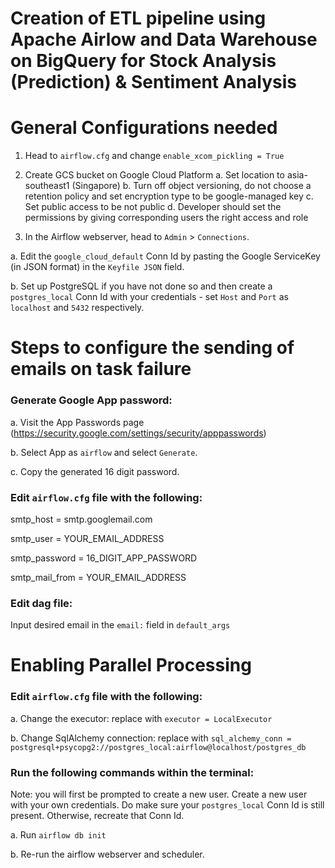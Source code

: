 # Creation of ETL pipeline using Apache Airlow and Data Warehouse on BigQuery for Stock Analysis (Prediction) & Sentiment Analysis

# General Configurations needed
1. Head to `airflow.cfg` and change `enable_xcom_pickling = True`
2. Create GCS bucket on Google Cloud Platform
a. Set location to asia-southeast1 (Singapore)
b. Turn off object versioning, do not choose a retention policy and set encryption type to be google-managed key
c. Set public access to be not public
d. Developer should set the permissions by giving corresponding users the right access and role

3. In the Airflow webserver, head to `Admin` > `Connections`. 

a. Edit the `google_cloud_default` Conn Id by pasting the Google ServiceKey (in JSON format) in the `Keyfile JSON` field. 

b. Set up PostgreSQL if you have not done so and then create a `postgres_local` Conn Id with your credentials - set `Host` and `Port` as `localhost` and `5432` respectively. 

# Steps to configure the sending of emails on task failure
### Generate Google App password: 

a. Visit the App Passwords page (https://security.google.com/settings/security/apppasswords)

b. Select App as `airflow` and select `Generate`. 

c. Copy the generated 16 digit password. 

### Edit `airflow.cfg` file with the following:

smtp_host = smtp.googlemail.com

smtp_user = YOUR_EMAIL_ADDRESS

smtp_password = 16_DIGIT_APP_PASSWORD

smtp_mail_from = YOUR_EMAIL_ADDRESS

### Edit dag file:

Input desired email in the `email:` field in `default_args`

# Enabling Parallel Processing
### Edit `airflow.cfg` file with the following: 

a. Change the executor: replace with `executor = LocalExecutor`

b. Change SqlAlchemy connection: replace with `sql_alchemy_conn = postgresql+psycopg2://postgres_local:airflow@localhost/postgres_db`

### Run the following commands within the terminal:

Note: you will first be prompted to create a new user. Create a new user with your own credentials. Do make sure your `postgres_local` Conn Id is still present. Otherwise, recreate that Conn Id. 

a. Run `airflow db init`

b. Re-run the airflow webserver and scheduler. 



